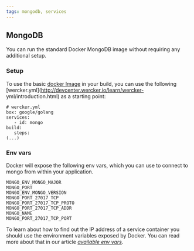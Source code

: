 ```yaml
---
tags: mongodb, services
---
```


## MongoDB 
You can run the standard Docker MongoDB image without requiring any
additional setup.

### Setup

To use the basic [docker Image](https://registry.hub.docker.com/_/mongo/) in
your build, you can use the following
[wercker.yml](http://devcenter.wercker.io/learn/wercker-
yml/introduction.html) as a starting point:

```
# wercker.yml
box: google/golang
services:
   - id: mongo
build:
   steps:
(...)
```

### Env vars 
Docker will expose the following env vars, which you can use to
connect to mongo from within your application.

```
MONGO_ENV_MONGO_MAJOR
MONGO_PORT
MONGO_ENV_MONGO_VERSION
MONGO_PORT_27017_TCP
MONGO_PORT_27017_TCP_PROTO
MONGO_PORT_27017_TCP_ADDR
MONGO_NAME
MONGO_PORT_27017_TCP_PORT
```

To learn about how to find out the IP address of a service container you should
use the environment variables exposed by Docker. You can read more about that in
our article [_available env vars_](/docs/services/available-env-vars.html).

